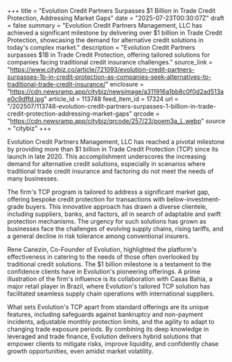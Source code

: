 +++
title = "Evolution Credit Partners Surpasses $1 Billion in Trade Credit Protection, Addressing Market Gaps"
date = "2025-07-23T00:30:07Z"
draft = false
summary = "Evolution Credit Partners Management, LLC has achieved a significant milestone by delivering over $1 billion in Trade Credit Protection, showcasing the demand for alternative credit solutions in today's complex market."
description = "Evolution Credit Partners surpasses $1B in Trade Credit Protection, offering tailored solutions for companies facing traditional credit insurance challenges."
source_link = "https://www.citybiz.co/article/721093/evolution-credit-partners-surpasses-1b-in-credit-protection-as-companies-seek-alternatives-to-traditional-trade-credit-insurance/"
enclosure = "https://cdn.newsramp.app/citybiz/newsimage/a311916a1bb8c0f0d2ad513ae0c9dffd.jpg"
article_id = 113748
feed_item_id = 17324
url = "/202507/113748-evolution-credit-partners-surpasses-1-billion-in-trade-credit-protection-addressing-market-gaps"
qrcode = "https://cdn.newsramp.app/citybiz/qrcode/257/23/poem3a_L.webp"
source = "citybiz"
+++

<p>Evolution Credit Partners Management, LLC has reached a pivotal milestone by providing more than $1 billion in Trade Credit Protection (TCP) since its launch in late 2020. This accomplishment underscores the increasing demand for alternative credit solutions, especially in scenarios where traditional trade credit insurance and factoring do not meet the needs of many businesses.</p><p>The firm's TCP program is tailored to address a significant market gap, offering bespoke credit protection for transactions with below-investment-grade buyers. This innovative approach has drawn a diverse clientele, including suppliers, banks, and factors, all in search of adaptable and swift protection mechanisms. The urgency for such solutions has grown as businesses face the challenges of evolving supply chains, rising tariffs, and a general decline in risk tolerance among conventional insurers.</p><p>Rene Canezin, Co-Founder of Evolution, highlighted the platform's effectiveness in catering to the needs of those often overlooked by traditional credit solutions. The $1 billion milestone is a testament to the confidence clients have in Evolution's pioneering offerings. A prime illustration of the firm's influence is its collaboration with Casas Bahia, a major retail player in Brazil, where Evolution's tailored TCP solution has facilitated seamless supply chain operations with international suppliers.</p><p>What sets Evolution's TCP apart from standard offerings are its unique features, including safeguards against bankruptcy and non-payment incidents, adjustable monthly protection limits, and the agility to adapt to changing trade exposure periods. By combining its deep knowledge in leveraged and trade finance, Evolution delivers hybrid solutions that empower clients to mitigate risks, improve liquidity, and confidently chase growth opportunities, even amidst market volatility.</p>